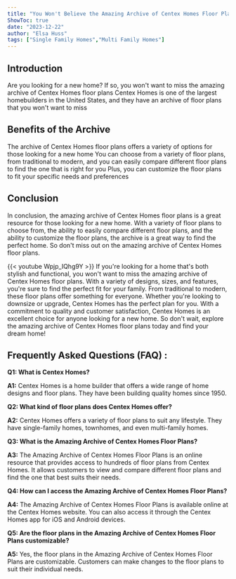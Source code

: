 ```yaml
---
title: "You Won't Believe the Amazing Archive of Centex Homes Floor Plans!"
ShowToc: true 
date: "2023-12-22"
author: "Elsa Huss" 
tags: ["Single Family Homes","Multi Family Homes"]
---
```

## Introduction
Are you looking for a new home? If so, you won't want to miss the amazing archive of Centex Homes floor plans Centex Homes is one of the largest homebuilders in the United States, and they have an archive of floor plans that you won't want to miss 

## Benefits of the Archive
The archive of Centex Homes floor plans offers a variety of options for those looking for a new home You can choose from a variety of floor plans, from traditional to modern, and you can easily compare different floor plans to find the one that is right for you Plus, you can customize the floor plans to fit your specific needs and preferences 

## Conclusion
In conclusion, the amazing archive of Centex Homes floor plans is a great resource for those looking for a new home. With a variety of floor plans to choose from, the ability to easily compare different floor plans, and the ability to customize the floor plans, the archive is a great way to find the perfect home. So don't miss out on the amazing archive of Centex Homes floor plans.

{{< youtube Wpjp_IQhg9Y >}} 
If you're looking for a home that's both stylish and functional, you won't want to miss the amazing archive of Centex Homes floor plans. With a variety of designs, sizes, and features, you're sure to find the perfect fit for your family. From traditional to modern, these floor plans offer something for everyone. Whether you're looking to downsize or upgrade, Centex Homes has the perfect plan for you. With a commitment to quality and customer satisfaction, Centex Homes is an excellent choice for anyone looking for a new home. So don't wait, explore the amazing archive of Centex Homes floor plans today and find your dream home!

## Frequently Asked Questions (FAQ) :
**Q1: What is Centex Homes?**

**A1:** Centex Homes is a home builder that offers a wide range of home designs and floor plans. They have been building quality homes since 1950.

**Q2: What kind of floor plans does Centex Homes offer?**

**A2:** Centex Homes offers a variety of floor plans to suit any lifestyle. They have single-family homes, townhomes, and even multi-family homes. 

**Q3: What is the Amazing Archive of Centex Homes Floor Plans?**

**A3:** The Amazing Archive of Centex Homes Floor Plans is an online resource that provides access to hundreds of floor plans from Centex Homes. It allows customers to view and compare different floor plans and find the one that best suits their needs.

**Q4: How can I access the Amazing Archive of Centex Homes Floor Plans?**

**A4:** The Amazing Archive of Centex Homes Floor Plans is available online at the Centex Homes website. You can also access it through the Centex Homes app for iOS and Android devices.

**Q5: Are the floor plans in the Amazing Archive of Centex Homes Floor Plans customizable?**

**A5:** Yes, the floor plans in the Amazing Archive of Centex Homes Floor Plans are customizable. Customers can make changes to the floor plans to suit their individual needs.



